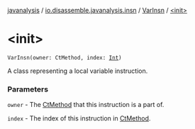 [javanalysis](../../index.md) / [io.disassemble.javanalysis.insn](../index.md) / [VarInsn](index.md) / [&lt;init&gt;](./-init-.md)

# &lt;init&gt;

`VarInsn(owner: CtMethod, index: `[`Int`](https://kotlinlang.org/api/latest/jvm/stdlib/kotlin/-int/index.html)`)`

A class representing a local variable instruction.

### Parameters

`owner` - The [CtMethod](#) that this instruction is a part of.

`index` - The index of this instruction in [CtMethod](#).
